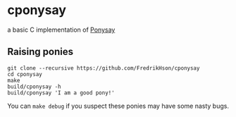 # cponysay

a basic C implementation of [Ponysay](https://github.com/erkin/ponysay)

## Raising ponies

```
git clone --recursive https://github.com/FredrikHson/cponysay
cd cponysay
make
build/cponysay -h
build/cponysay 'I am a good pony!'
```

You can `make debug` if you suspect these ponies may have some nasty bugs.
